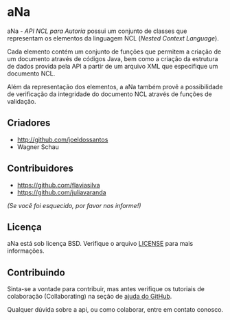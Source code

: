 aNa
===

aNa - _API NCL para Autoria_ possui um conjunto de classes que representam os elementos da linguagem NCL (_Nested Context Language_).

Cada elemento contém um conjunto de funções que permitem a criação de um documento através de códigos Java, bem como a criação da estrutura de dados provida pela API a partir de um arquivo XML que especifique um documento NCL.

Além da representação dos elementos, a aNa também provê a possibilidade de verificação da integridade do documento NCL através de funções de validação.


Criadores
---------

- http://github.com/joeldossantos
- Wagner Schau


Contribuidores
--------------

- https://github.com/flaviasilva
- https://github.com/juliavaranda

_(Se você foi esquecido, por favor nos informe!)_


Licença
-------

aNa está sob licença BSD. Verifique o arquivo [LICENSE](https://github.com/joeldossantos/aNa/blob/master/LICENSE) para mais informações.


Contribuindo
------------

Sinta-se a vontade para contribuir, mas antes verifique os tutoriais de colaboração (Collaborating) na seção de [ajuda do GitHub](http://help.github.com/).

Qualquer dúvida sobre a api, ou como colaborar, entre em contato conosco.
